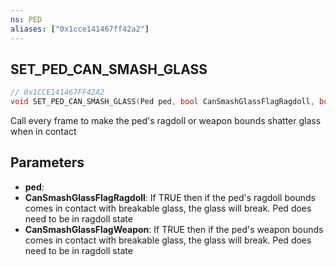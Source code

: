 ```yaml
---
ns: PED
aliases: ["0x1cce141467ff42a2"]
---
```

## SET_PED_CAN_SMASH_GLASS

```c
// 0x1CCE141467FF42A2
void SET_PED_CAN_SMASH_GLASS(Ped ped, bool CanSmashGlassFlagRagdoll, bool CanSmashGlassFlagWeapon);
```

Call every frame to make the ped's ragdoll or weapon bounds shatter glass when in contact


## Parameters
* **ped**: 
* **CanSmashGlassFlagRagdoll**: If TRUE then if the ped's ragdoll bounds comes in contact with breakable glass, the glass will break. Ped does need to be in ragdoll state
* **CanSmashGlassFlagWeapon**: If TRUE then if the ped's weapon bounds comes in contact with breakable glass, the glass will break. Ped does need to be in ragdoll state
